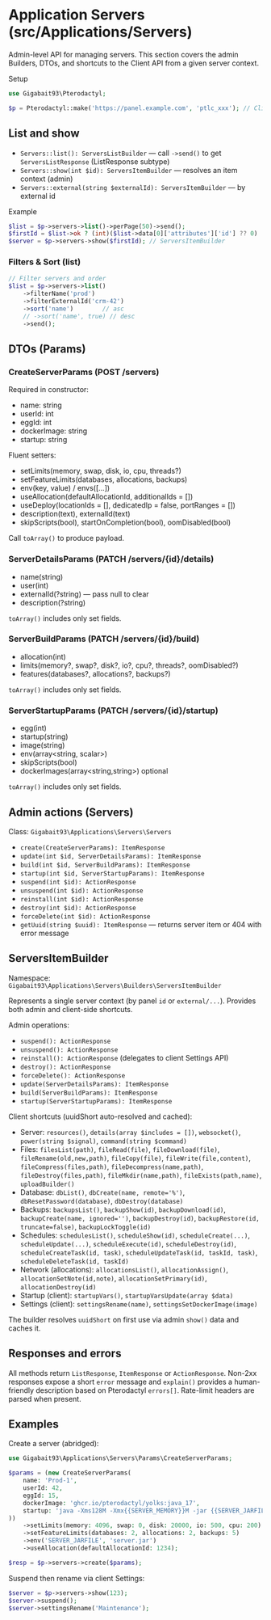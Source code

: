 # Application Servers (src/Applications/Servers)

Admin-level API for managing servers. This section covers the admin Builders, DTOs, and shortcuts to the Client API from a given server context.

Setup

```php
use Gigabait93\Pterodactyl;

$p = Pterodactyl::make('https://panel.example.com', 'ptlc_xxx'); // Client Admin token
```

## List and show

- `Servers::list(): ServersListBuilder` — call `->send()` to get `ServersListResponse` (ListResponse subtype)
- `Servers::show(int $id): ServersItemBuilder` — resolves an item context (admin)
- `Servers::external(string $externalId): ServersItemBuilder` — by external id

Example

```php
$list = $p->servers->list()->perPage(50)->send();
$firstId = $list->ok ? (int)($list->data[0]['attributes']['id'] ?? 0) : 0;
$server = $p->servers->show($firstId); // ServersItemBuilder
```

### Filters & Sort (list)

```php
// Filter servers and order
$list = $p->servers->list()
    ->filterName('prod')
    ->filterExternalId('crm-42')
    ->sort('name')        // asc
    // ->sort('name', true) // desc
    ->send();
```

## DTOs (Params)

### CreateServerParams (POST /servers)

Required in constructor:

- name: string
- userId: int
- eggId: int
- dockerImage: string
- startup: string

Fluent setters:

- setLimits(memory, swap, disk, io, cpu, threads?)
- setFeatureLimits(databases, allocations, backups)
- env(key, value) / envs([...])
- useAllocation(defaultAllocationId, additionalIds = [])
- useDeploy(locationIds = [], dedicatedIp = false, portRanges = [])
- description(text), externalId(text)
- skipScripts(bool), startOnCompletion(bool), oomDisabled(bool)

Call `toArray()` to produce payload.

### ServerDetailsParams (PATCH /servers/{id}/details)

- name(string)
- user(int)
- externalId(?string) — pass null to clear
- description(?string)

`toArray()` includes only set fields.

### ServerBuildParams (PATCH /servers/{id}/build)

- allocation(int)
- limits(memory?, swap?, disk?, io?, cpu?, threads?, oomDisabled?)
- features(databases?, allocations?, backups?)

`toArray()` includes only set fields.

### ServerStartupParams (PATCH /servers/{id}/startup)

- egg(int)
- startup(string)
- image(string)
- env(array<string, scalar>)
- skipScripts(bool)
- dockerImages(array<string,string>) optional

`toArray()` includes only set fields.

## Admin actions (Servers)

Class: `Gigabait93\Applications\Servers\Servers`

- `create(CreateServerParams): ItemResponse`
- `update(int $id, ServerDetailsParams): ItemResponse`
- `build(int $id, ServerBuildParams): ItemResponse`
- `startup(int $id, ServerStartupParams): ItemResponse`
- `suspend(int $id): ActionResponse`
- `unsuspend(int $id): ActionResponse`
- `reinstall(int $id): ActionResponse`
- `destroy(int $id): ActionResponse`
- `forceDelete(int $id): ActionResponse`
- `getUuid(string $uuid): ItemResponse` — returns server item or 404 with error message

## ServersItemBuilder

Namespace: `Gigabait93\Applications\Servers\Builders\ServersItemBuilder`

Represents a single server context (by panel `id` or `external/...`). Provides both admin and client-side shortcuts.

Admin operations:

- `suspend(): ActionResponse`
- `unsuspend(): ActionResponse`
- `reinstall(): ActionResponse` (delegates to client Settings API)
- `destroy(): ActionResponse`
- `forceDelete(): ActionResponse`
- `update(ServerDetailsParams): ItemResponse`
- `build(ServerBuildParams): ItemResponse`
- `startup(ServerStartupParams): ItemResponse`

Client shortcuts (uuidShort auto-resolved and cached):

- Server: `resources()`, `details(array $includes = [])`, `websocket()`, `power(string $signal)`, `command(string $command)`
- Files: `filesList(path)`, `fileRead(file)`, `fileDownload(file)`, `fileRename(old,new,path)`, `fileCopy(file)`, `fileWrite(file,content)`, `fileCompress(files,path)`, `fileDecompress(name,path)`, `fileDestroy(files,path)`, `fileMkdir(name,path)`, `fileExists(path,name)`, `uploadBuilder()`
- Database: `dbList()`, `dbCreate(name, remote='%')`, `dbResetPassword(database)`, `dbDestroy(database)`
- Backups: `backupsList()`, `backupShow(id)`, `backupDownload(id)`, `backupCreate(name, ignored='')`, `backupDestroy(id)`, `backupRestore(id, truncate=false)`, `backupLockToggle(id)`
- Schedules: `schedulesList()`, `scheduleShow(id)`, `scheduleCreate(...)`, `scheduleUpdate(...)`, `scheduleExecute(id)`, `scheduleDestroy(id)`, `scheduleCreateTask(id, task)`, `scheduleUpdateTask(id, taskId, task)`, `scheduleDeleteTask(id, taskId)`
- Network (allocations): `allocationsList()`, `allocationAssign()`, `allocationSetNote(id,note)`, `allocationSetPrimary(id)`, `allocationDestroy(id)`
- Startup (client): `startupVars()`, `startupVarsUpdate(array $data)`
- Settings (client): `settingsRename(name)`, `settingsSetDockerImage(image)`

The builder resolves `uuidShort` on first use via admin `show()` data and caches it.

## Responses and errors

All methods return `ListResponse`, `ItemResponse` or `ActionResponse`. Non-2xx responses expose a short `error` message and `explain()` provides a human-friendly description based on Pterodactyl `errors[]`. Rate-limit headers are parsed when present.

## Examples

Create a server (abridged):

```php
use Gigabait93\Applications\Servers\Params\CreateServerParams;

$params = (new CreateServerParams(
    name: 'Prod-1',
    userId: 42,
    eggId: 15,
    dockerImage: 'ghcr.io/pterodactyl/yolks:java_17',
    startup: 'java -Xms128M -Xmx{{SERVER_MEMORY}}M -jar {{SERVER_JARFILE}}'
))
    ->setLimits(memory: 4096, swap: 0, disk: 20000, io: 500, cpu: 200)
    ->setFeatureLimits(databases: 2, allocations: 2, backups: 5)
    ->env('SERVER_JARFILE', 'server.jar')
    ->useAllocation(defaultAllocationId: 1234);

$resp = $p->servers->create($params);
```

Suspend then rename via client Settings:

```php
$server = $p->servers->show(123);
$server->suspend();
$server->settingsRename('Maintenance');
```
